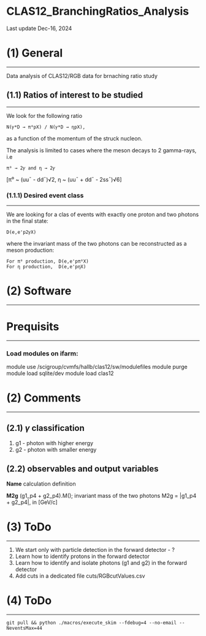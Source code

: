 # CLAS12_BranchingRatios_Analysis


Last update Dec-16, 2024
    


# **(1) General**
--------------------------------------------------------
Data analysis of CLAS12/RGB data for brnaching ratio study
  
## (1.1) Ratios of interest to be studied 
--------------------------------------------------------
We look for the following ratio 

    N(𝛾*D → π⁰pX) / N(𝛾*D → ηpX),

as a function of the momentum of the struck nucleon.

The analysis is limited to cases where the meson decays to 2 gamma-rays, i.e
    
    π⁰ → 2𝛾 and η → 2𝛾
    
[π⁰ ~ (uu¯ - dd¯)√2, η ~ (uu¯ + dd¯ - 2ss¯)√6] 



### (1.1.1) Desired event class 
--------------------------------------------------------
We are looking for a clas of events with exactly one proton and two photons in the final state:  

    D(e,e'p2𝛾X)

where the invariant mass of the two photons can be reconstructed as a meson production:
 
    For π⁰ production, D(e,e'pπ⁰X)
    For η production,  D(e,e'pηX)     
  
  


# **(2) Software**
--------------------------------------------------------

# Prequisits
---------------------------------------
### Load modules on ifarm:

module use /scigroup/cvmfs/hallb/clas12/sw/modulefiles
module purge
module load sqlite/dev
module load clas12


# **(2) Comments**
--------------------------------------------------------

## (2.1) $\gamma$ classification
1. g1 - photon with higher energy
2. g2 - photon with smaller energy

## (2.2) observables and output variables

**Name** calculation                definition

**M2g**  (g1_p4 + g2_p4).M();       invariant mass of the two photons M2g = |g1_p4 + g2_p4|, in [GeV/c]



# **(3) ToDo**
--------------------------------------------------------

1. We start only with particle detection in the forward detector - ?
2. Learn how to identify protons in the forward detector
3. Learn how to identify and isolate photons (g1 and g2) in the forward detector
4. Add cuts in a dedicated file cuts/RGBcutValues.csv



# **(4) ToDo**
--------------------------------------------------------
    git pull && python ./macros/execute_skim --fdebug=4 --no-email --NeventsMax=44
